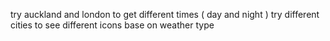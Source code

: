 try auckland and london to get different times ( day and night )
try different cities to see different icons base on weather type
